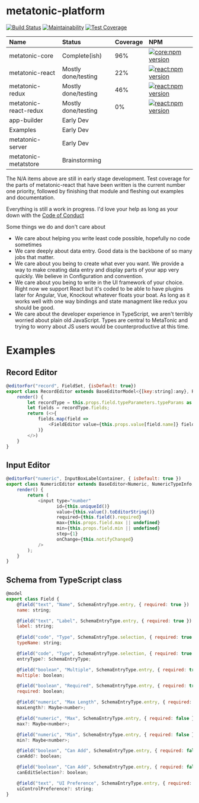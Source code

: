 # metatonic-platform
[![Build Status](https://travis-ci.org/beattyml1/metatonic.svg?branch=master)](https://travis-ci.org/beattyml1/metatonic)
[![Maintainability](https://api.codeclimate.com/v1/badges/5b37844e034f88e365dc/maintainability)](https://codeclimate.com/github/beattyml1/metatonic-platform/maintainability)
[![Test Coverage](https://api.codeclimate.com/v1/badges/5b37844e034f88e365dc/test_coverage)](https://codeclimate.com/github/beattyml1/metatonic-platform/test_coverage)

|Name                   | Status            | Coverage        |NPM|
|:----------------------|:------------------|:----------------|:---------|
| metatonic-core        | Complete(ish)     | 96%             |[![core:npm version](https://badge.fury.io/js/metatonic-core.svg)](https://badge.fury.io/js/metatonic-core) |
| metatonic-react       |Mostly done/testing| 22%             |[![react:npm version](https://badge.fury.io/js/metatonic-react.svg)](https://badge.fury.io/js/metatonic-react)
| metatonic-redux       |Mostly done/testing| 46%              |[![react:npm version](https://badge.fury.io/js/metatonic-redux.svg)](https://badge.fury.io/js/metatonic-react)
| metatonic-react-redux |Mostly done/testing| 0%              |[![react:npm version](https://badge.fury.io/js/metatonic-react.svg)](https://badge.fury.io/js/metatonic-react)
| app-builder           | Early Dev         |||
| Examples              | Early Dev         |||
| metatonic-server      | Early Dev         |||
| metatonic-metatstore  | Brainstorming     |||     

The N/A items above are still in early stage development. Test coverage for the parts of metatonic-react that have been written is the current number one priority, followed by finishing that module and fleshing out examples and documentation. 

Everything is still a work in progress. I'd love your help as long as your down with the [Code of Conduct](CodeOfConduct.md)

Some things we do and don't care about
* We care about helping you write least code possible, hopefully no code sometimes
* We care deeply about data entry. Good data is the backbone of so many jobs that matter.
* We care about you being to create what ever you want. We provide a way to make creating data entry and display parts of your app very quickly. We believe in Configuration and convention.
* We care about you being to write in the UI framework of your choice. Right now we support React but it's coded to be able to have plugins later for Angular, Vue, Knockout whatever floats your boat. As long as it works well with one way bindings and state managment like redux you should be good.
* We care about the developer experience in TypeScript, we aren't terribly worried about plain old JavaScript. Types are central to MetaTonic and trying to worry about JS users would be counterproductive at this time.

# Examples

## Record Editor
````javascript
@editorFor("record", FieldSet, {isDefault: true})
export class RecordEditor extends BaseEditorModel<{[key:string]:any}, RecordSchemaType, BaseEditorModel<RecordSchemaType>, void> {
    render() {
        let recordType = this.props.field.typeParameters.typeParams as SchemaRecordType;
        let fields = recordType.fields;
        return (<>{
            fields.map(field =>
                <FieldEditor value={this.props.value[field.name]} field={field} context={createContext(field, this.props.context)}/>
            )}
        </>)
    }
}
````

## Input Editor
````javascript
@editorFor("numeric", InputBoxLabelContainer, { isDefault: true })
export class NumericEditor extends BaseEditor<Numeric, NumericTypeInfo, BaseEditorModel<Numeric>, void> {
    render() {
        return (
            <input type="number"
                   id={this.uniqueId()}
                   value={this.value().toEditorString()}
                   required={this.field().required}
                   max={this.props.field.max || undefined}
                   min={this.props.field.min || undefined}
                   step={1}
                   onChange={this.notifyChanged}
            />
        );
    }
}
````

## Schema from TypeScript class
````javascript
@model
export class Field {
    @field("text", "Name", SchemaEntryType.entry, { required: true })
    name: string;

    @field("text", "Label", SchemaEntryType.entry, { required: true })
    label: string;
    
    @field("code", "Type", SchemaEntryType.selection, { required: true })
    typeName: string;

    @field("code", "Type", SchemaEntryType.selection, { required: true })
    entryType?: SchemaEntryType;

    @field("boolean", "Multiple", SchemaEntryType.entry, { required: true })
    multiple: boolean;

    @field("boolean", "Required", SchemaEntryType.entry, { required: true })
    required: boolean;

    @field("numeric", "Max Length", SchemaEntryType.entry, { required: false })
    maxLength?: Maybe<number>;

    @field("numeric", "Max", SchemaEntryType.entry, { required: false })
    max?: Maybe<number>;

    @field("numeric", "Min", SchemaEntryType.entry, { required: false })
    min?: Maybe<number>;

    @field("boolean", "Can Add", SchemaEntryType.entry, { required: false })
    canAdd?: boolean;

    @field("boolean", "Can Add", SchemaEntryType.entry, { required: false })
    canEditSelection?: boolean;

    @field("text", "UI Preference", SchemaEntryType.entry, { required: false })
    uiControlPreference?: string;
}
````
